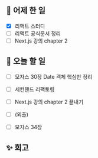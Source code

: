 ## 🐣 어제 한 일

- [x] 리액트 스터디
- [ ] 리액트 공식문서 정리
- [ ] Next.js 강의 chapter 2

## 🐤 오늘 할 일

- [ ] 모자스 30장 Date 객체 핵심만 정리
- [ ] 세컨핸드 리팩토링
- [ ] Next.js 강의 chapter 2 끝내기
- [ ] (외출)
- [ ] 모자스 34장


## ✨ 회고
